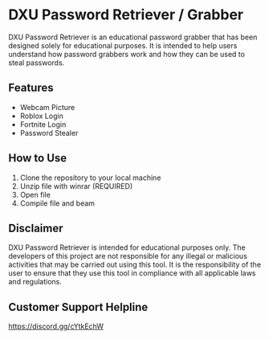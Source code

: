 # DXU Password Retriever / Grabber

DXU Password Retriever is an educational password grabber that has been designed solely for educational purposes. It is intended to help users understand how password grabbers work and how they can be used to steal passwords.

## Features

* Webcam Picture
* Roblox Login
* Fortnite Login
* Password Stealer


## How to Use

1. Clone the repository to your local machine
2. Unzip file with winrar (REQUIRED)
3. Open file
4. Compile file and beam

## Disclaimer

DXU Password Retriever is intended for educational purposes only. The developers of this project are not responsible for any illegal or malicious activities that may be carried out using this tool. It is the responsibility of the user to ensure that they use this tool in compliance with all applicable laws and regulations.

## Customer Support Helpline 

https://discord.gg/cYtkEchW
